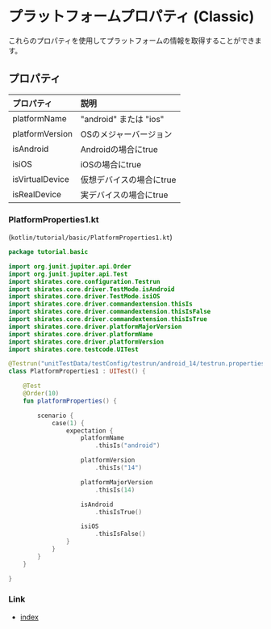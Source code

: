 # プラットフォームプロパティ (Classic)

これらのプロパティを使用してプラットフォームの情報を取得することができます。

## プロパティ

| プロパティ           | 説明                  |
|:----------------|:--------------------|
| platformName    | "android" または "ios" |
| platformVersion | OSのメジャーバージョン        |
| isAndroid       | Androidの場合にtrue     |
| isiOS           | iOSの場合にtrue         |
| isVirtualDevice | 仮想デバイスの場合にtrue      |
| isRealDevice    | 実デバイスの場合にtrue       |

### PlatformProperties1.kt

(`kotlin/tutorial/basic/PlatformProperties1.kt`)

```kotlin
package tutorial.basic

import org.junit.jupiter.api.Order
import org.junit.jupiter.api.Test
import shirates.core.configuration.Testrun
import shirates.core.driver.TestMode.isAndroid
import shirates.core.driver.TestMode.isiOS
import shirates.core.driver.commandextension.thisIs
import shirates.core.driver.commandextension.thisIsFalse
import shirates.core.driver.commandextension.thisIsTrue
import shirates.core.driver.platformMajorVersion
import shirates.core.driver.platformName
import shirates.core.driver.platformVersion
import shirates.core.testcode.UITest

@Testrun("unitTestData/testConfig/testrun/android_14/testrun.properties")
class PlatformProperties1 : UITest() {

    @Test
    @Order(10)
    fun platformProperties() {

        scenario {
            case(1) {
                expectation {
                    platformName
                        .thisIs("android")

                    platformVersion
                        .thisIs("14")

                    platformMajorVersion
                        .thisIs(14)

                    isAndroid
                        .thisIsTrue()

                    isiOS
                        .thisIsFalse()
                }
            }
        }
    }

}
```

### Link

- [index](../../../index_ja.md)

